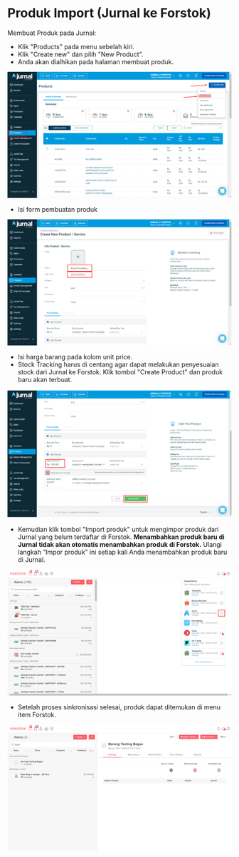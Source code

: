 # Produk Import \(Jurnal ke Forstok\)

Membuat Produk pada Jurnal:

* Klik "Products" pada menu sebelah kiri.
* Klik "Create new" dan pilih "New Product".
* Anda akan dialhikan pada halaman membuat produk.

![](../../../.gitbook/assets/image-20201229-045016.png)

* Isi form pembuatan produk

![](../../../.gitbook/assets/image-20201229-045159.png)

* Isi harga barang pada kolom unit price.
* Stock Tracking harus di centang agar dapat melakukan penyesuaian stock dari Jurnal ke Forstok. Klik  tombol "Create Product" dan produk baru akan terbuat.

![](../../../.gitbook/assets/image%20%28430%29.png)

* Kemudian klik tombol "Import produk" untuk mengimpor produk dari Jurnal yang belum terdaftar di Forstok. **Menambahkan produk baru di Jurnal tidak akan otomatis menambahkan produk di Forstok.** Ulangi langkah “Impor produk” ini setiap kali Anda menambahkan produk baru di Jurnal.

![](../../../.gitbook/assets/image-20201229-045816.png)

* Setelah proses sinkronisasi selesai, produk dapat ditemukan di menu item Forstok.

![](../../../.gitbook/assets/image-20201229-050119.png)

